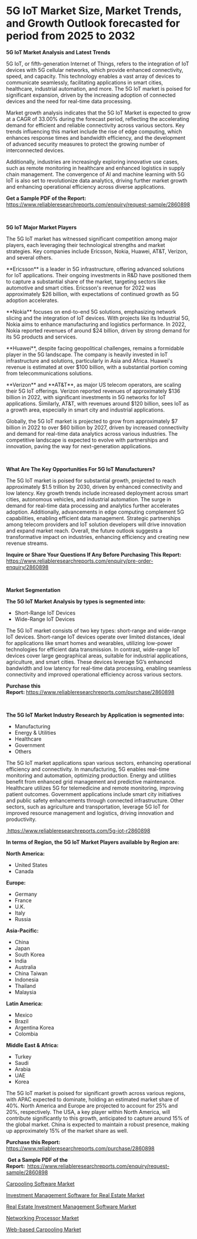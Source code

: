 <p><h1>5G IoT Market Size, Market Trends, and Growth Outlook forecasted for period from 2025 to 2032</h1></p><p><strong>5G IoT Market Analysis and Latest Trends</strong></p>
<p><p>5G IoT, or fifth-generation Internet of Things, refers to the integration of IoT devices with 5G cellular networks, which provide enhanced connectivity, speed, and capacity. This technology enables a vast array of devices to communicate seamlessly, facilitating applications in smart cities, healthcare, industrial automation, and more. The 5G IoT market is poised for significant expansion, driven by the increasing adoption of connected devices and the need for real-time data processing.</p><p>Market growth analysis indicates that the 5G IoT Market is expected to grow at a CAGR of 33.00% during the forecast period, reflecting the accelerating demand for efficient and reliable connectivity across various sectors. Key trends influencing this market include the rise of edge computing, which enhances response times and bandwidth efficiency, and the development of advanced security measures to protect the growing number of interconnected devices.</p><p>Additionally, industries are increasingly exploring innovative use cases, such as remote monitoring in healthcare and enhanced logistics in supply chain management. The convergence of AI and machine learning with 5G IoT is also set to revolutionize data analytics, driving further market growth and enhancing operational efficiency across diverse applications.</p></p>
<p><strong>Get a Sample PDF of the Report:&nbsp;</strong> <a href="https://www.reliableresearchreports.com/enquiry/request-sample/2860898?utm_campaign=10&utm_medium=2&utm_source=Github&utm_content=ia&utm_term=12032025&utm_id=5g-iot">https://www.reliableresearchreports.com/enquiry/request-sample/2860898</a></p>
<p>&nbsp;</p>
<p><strong>5G IoT Major Market Players</strong></p>
<p><p>The 5G IoT market has witnessed significant competition among major players, each leveraging their technological strengths and market strategies. Key companies include Ericsson, Nokia, Huawei, AT&T, Verizon, and several others.</p><p>**Ericsson** is a leader in 5G infrastructure, offering advanced solutions for IoT applications. Their ongoing investments in R&D have positioned them to capture a substantial share of the market, targeting sectors like automotive and smart cities. Ericsson's revenue for 2022 was approximately $26 billion, with expectations of continued growth as 5G adoption accelerates.</p><p>**Nokia** focuses on end-to-end 5G solutions, emphasizing network slicing and the integration of IoT devices. With projects like its Industrial 5G, Nokia aims to enhance manufacturing and logistics performance. In 2022, Nokia reported revenues of around $24 billion, driven by strong demand for its 5G products and services.</p><p>**Huawei**, despite facing geopolitical challenges, remains a formidable player in the 5G landscape. The company is heavily invested in IoT infrastructure and solutions, particularly in Asia and Africa. Huawei's revenue is estimated at over $100 billion, with a substantial portion coming from telecommunications solutions.</p><p>**Verizon** and **AT&T**, as major US telecom operators, are scaling their 5G IoT offerings. Verizon reported revenues of approximately $136 billion in 2022, with significant investments in 5G networks for IoT applications. Similarly, AT&T, with revenues around $120 billion, sees IoT as a growth area, especially in smart city and industrial applications.</p><p>Globally, the 5G IoT market is projected to grow from approximately $7 billion in 2022 to over $60 billion by 2027, driven by increased connectivity and demand for real-time data analytics across various industries. The competitive landscape is expected to evolve with partnerships and innovation, paving the way for next-generation applications.</p></p>
<p>&nbsp;</p>
<p><strong>What Are The Key Opportunities For 5G IoT Manufacturers?</strong></p>
<p><p>The 5G IoT market is poised for substantial growth, projected to reach approximately $1.5 trillion by 2030, driven by enhanced connectivity and low latency. Key growth trends include increased deployment across smart cities, autonomous vehicles, and industrial automation. The surge in demand for real-time data processing and analytics further accelerates adoption. Additionally, advancements in edge computing complement 5G capabilities, enabling efficient data management. Strategic partnerships among telecom providers and IoT solution developers will drive innovation and expand market reach. Overall, the future outlook suggests a transformative impact on industries, enhancing efficiency and creating new revenue streams.</p></p>
<p><strong>Inquire or Share Your Questions If Any Before Purchasing This Report:</strong> <a href="https://www.reliableresearchreports.com/enquiry/pre-order-enquiry/2860898?utm_campaign=10&utm_medium=2&utm_source=Github&utm_content=ia&utm_term=12032025&utm_id=5g-iot">https://www.reliableresearchreports.com/enquiry/pre-order-enquiry/2860898</a></p>
<p>&nbsp;</p>
<p><strong>Market Segmentation</strong></p>
<p><strong>The 5G IoT Market Analysis by types is segmented into:</strong></p>
<p><ul><li>Short-Range IoT Devices</li><li>Wide-Range IoT Devices</li></ul></p>
<p><p>The 5G IoT market consists of two key types: short-range and wide-range IoT devices. Short-range IoT devices operate over limited distances, ideal for applications like smart homes and wearables, utilizing low-power technologies for efficient data transmission. In contrast, wide-range IoT devices cover large geographical areas, suitable for industrial applications, agriculture, and smart cities. These devices leverage 5G’s enhanced bandwidth and low latency for real-time data processing, enabling seamless connectivity and improved operational efficiency across various sectors.</p></p>
<p><strong>Purchase this Report:&nbsp;</strong><a href="https://www.reliableresearchreports.com/purchase/2860898?utm_campaign=10&utm_medium=2&utm_source=Github&utm_content=ia&utm_term=12032025&utm_id=5g-iot">https://www.reliableresearchreports.com/purchase/2860898</a></p>
<p>&nbsp;</p>
<p><strong>The 5G IoT Market Industry Research by Application is segmented into:</strong></p>
<p><ul><li>Manufacturing</li><li>Energy & Utilities</li><li>Healthcare</li><li>Government</li><li>Others</li></ul></p>
<p><p>The 5G IoT market applications span various sectors, enhancing operational efficiency and connectivity. In manufacturing, 5G enables real-time monitoring and automation, optimizing production. Energy and utilities benefit from enhanced grid management and predictive maintenance. Healthcare utilizes 5G for telemedicine and remote monitoring, improving patient outcomes. Government applications include smart city initiatives and public safety enhancements through connected infrastructure. Other sectors, such as agriculture and transportation, leverage 5G IoT for improved resource management and logistics, driving innovation and productivity.</p></p>
<p><a href="https://www.reliableresearchreports.com/5g-iot-r2860898?utm_campaign=10&utm_medium=2&utm_source=Github&utm_content=ia&utm_term=12032025&utm_id=5g-iot">&nbsp;https://www.reliableresearchreports.com/5g-iot-r2860898</a></p>
<p><strong>In terms of Region, the 5G IoT Market Players available by Region are:</strong></p>
<p>
    <p> <strong> North America: </strong>
        <ul>
            <li>United States</li>
            <li>Canada</li>
        </ul>
        </p> 
    <p> <strong> Europe: </strong>
        <ul>
            <li>Germany</li>
            <li>France</li>
            <li>U.K.</li>
            <li>Italy</li>
            <li>Russia</li>
        </ul>
        </p> 
    <p> <strong> Asia-Pacific: </strong>
        <ul>
            <li>China</li>
            <li>Japan</li>
            <li>South Korea</li>
            <li>India</li>
            <li>Australia</li>
            <li>China Taiwan</li>
            <li>Indonesia</li>
            <li>Thailand</li>
            <li>Malaysia</li>
        </ul>
        </p> 
    <p> <strong> Latin America: </strong>
        <ul>
            <li>Mexico</li>
            <li>Brazil</li>
            <li>Argentina Korea</li>
            <li>Colombia</li>
        </ul>
        </p> 
    <p> <strong> Middle East & Africa: </strong>
        <ul>
            <li>Turkey</li>
            <li>Saudi</li>
            <li>Arabia</li>
            <li>UAE</li>
            <li>Korea</li>
        </ul>
    </p>
    </p>
<p><p>The 5G IoT market is poised for significant growth across various regions, with APAC expected to dominate, holding an estimated market share of 40%. North America and Europe are projected to account for 25% and 20%, respectively. The USA, a key player within North America, will contribute significantly to this growth, anticipated to capture around 15% of the global market. China is expected to maintain a robust presence, making up approximately 15% of the market share as well.</p></p>
<p><strong>Purchase this Report: </strong><a href="https://www.reliableresearchreports.com/purchase/2860898?utm_campaign=10&utm_medium=2&utm_source=Github&utm_content=ia&utm_term=12032025&utm_id=5g-iot">https://www.reliableresearchreports.com/purchase/2860898</a></p>
<p>&nbsp;<strong>Get a Sample PDF of the Report:&nbsp;&nbsp;</strong><a href="https://www.reliableresearchreports.com/enquiry/request-sample/2860898?utm_campaign=10&utm_medium=2&utm_source=Github&utm_content=ia&utm_term=12032025&utm_id=5g-iot">https://www.reliableresearchreports.com/enquiry/request-sample/2860898</a></p>
<p><strong></strong></p>
<p><p><a href="https://github.com/eymermanda0p/Market-Research-Report-List-1/blob/main/carpooling-software-market.md?utm_campaign=10&utm_medium=2&utm_source=Github&utm_content=ia&utm_term=12032025&utm_id=5g-iot">Carpooling Software Market</a></p><p><a href="https://github.com/nagateyisu29/Market-Research-Report-List-1/blob/main/investment-management-software-for-real-estate-market.md?utm_campaign=10&utm_medium=2&utm_source=Github&utm_content=ia&utm_term=12032025&utm_id=5g-iot">Investment Management Software for Real Estate Market</a></p><p><a href="https://github.com/guzasbahsas/Market-Research-Report-List-1/blob/main/real-estate-investment-management-software-market.md?utm_campaign=10&utm_medium=2&utm_source=Github&utm_content=ia&utm_term=12032025&utm_id=5g-iot">Real Estate Investment Management Software Market</a></p><p><a href="https://github.com/weisonmanych/Market-Research-Report-List-1/blob/main/networking-processor-market.md?utm_campaign=10&utm_medium=2&utm_source=Github&utm_content=ia&utm_term=12032025&utm_id=5g-iot">Networking Processor Market</a></p><p><a href="https://github.com/debowflaggqw/Market-Research-Report-List-1/blob/main/web-based-carpooling-market.md?utm_campaign=10&utm_medium=2&utm_source=Github&utm_content=ia&utm_term=12032025&utm_id=5g-iot">Web-based Carpooling Market</a></p></p>